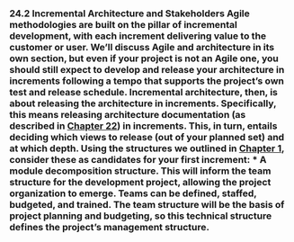 ### 24.2 Incremental Architecture and Stakeholders Agile methodologies are built on the pillar of incremental development, with each increment delivering value to the customer or user. We’ll discuss Agile and architecture in its own section, but even if your project is not an Agile one, you should still expect to develop and release your architecture in increments following a tempo that supports the project’s own test and release schedule. Incremental architecture, then, is about releasing the architecture in increments. Specifically, this means releasing architecture documentation (as described in [Chapter 22](ch22.xhtml#ch22)) in increments. This, in turn, entails deciding which views to release (out of your planned set) and at which depth. Using the structures we outlined in [Chapter 1](ch01.xhtml#ch01), consider these as candidates for your first increment: *  A module decomposition structure. This will inform the team structure for the development project, allowing the project organization to emerge. Teams can be defined, staffed, budgeted, and trained. The team structure will be the basis of project planning and budgeting, so this technical structure defines the project’s management structure.